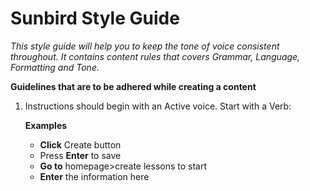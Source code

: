 # Sunbird Style Guide

*This style guide will help you to keep the tone of voice consistent throughout. It contains content rules that covers Grammar, Language, Formatting and Tone.*

**Guidelines that are to be adhered while creating a content**

1. Instructions should begin with an Active voice. Start with a Verb:
      
     **Examples** 
     
      + **Click** Create button  
      + Press **Enter** to save  
      + **Go to** homepage>create lessons to start 
      + **Enter** the information here
